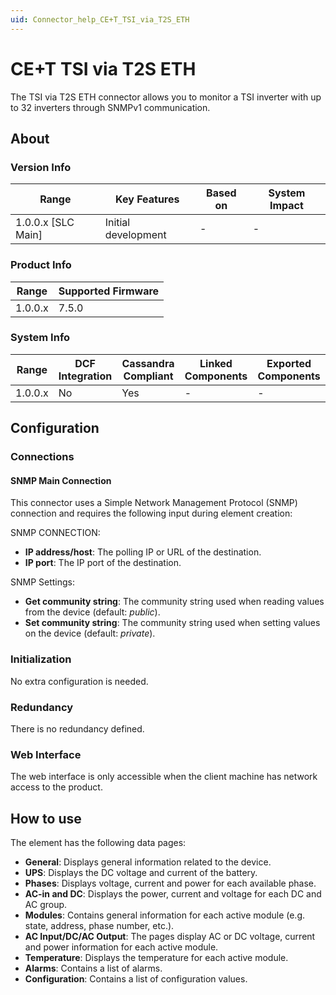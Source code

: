 ```yaml
---
uid: Connector_help_CE+T_TSI_via_T2S_ETH
---
```


# CE+T TSI via T2S ETH

The TSI via T2S ETH connector allows you to monitor a TSI inverter with up to 32 inverters through SNMPv1 communication.

## About

### Version Info

| **Range**            | **Key Features**    | **Based on** | **System Impact** |
|----------------------|---------------------|--------------|-------------------|
| 1.0.0.x \[SLC Main\] | Initial development | \-           | \-                |

### Product Info

| Range     | Supported Firmware     |
|-----------|------------------------|
| 1.0.0.x   | 7.5.0                  |

### System Info

| Range     | DCF Integration     | Cassandra Compliant     | Linked Components     | Exported Components     |
|-----------|---------------------|-------------------------|-----------------------|-------------------------|
| 1.0.0.x   | No                  | Yes                     | \-                    | \-                      |

## Configuration

### Connections

#### SNMP Main Connection

This connector uses a Simple Network Management Protocol (SNMP) connection and requires the following input during element creation:

SNMP CONNECTION:

- **IP address/host**: The polling IP or URL of the destination.
- **IP port**: The IP port of the destination.

SNMP Settings:

- **Get community string**: The community string used when reading values from the device (default: *public*).
- **Set community string**: The community string used when setting values on the device (default: *private*).

### Initialization

No extra configuration is needed.

### Redundancy

There is no redundancy defined.

### Web Interface

The web interface is only accessible when the client machine has network access to the product.

## How to use

The element has the following data pages:

- **General**: Displays general information related to the device.
- **UPS**: Displays the DC voltage and current of the battery.
- **Phases**: Displays voltage, current and power for each available phase.
- **AC-in and DC**: Displays the power, current and voltage for each DC and AC group.
- **Modules**: Contains general information for each active module (e.g. state, address, phase number, etc.).
- **AC Input/DC/AC Output**: The pages display AC or DC voltage, current and power information for each active module.
- **Temperature**: Displays the temperature for each active module.
- **Alarms**: Contains a list of alarms.
- **Configuration**: Contains a list of configuration values.
